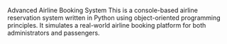 Advanced Airline Booking System
This is a console-based airline reservation system written in Python using object-oriented programming principles. It simulates a real-world airline booking platform for both administrators and passengers.

